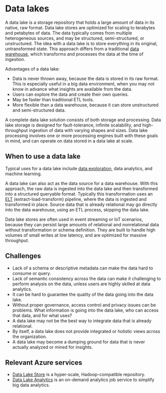 # Data lakes

A data lake is a storage repository that holds a large amount of data in its native, raw format. Data lake stores are optimized for scaling to terabytes and petabytes of data. The data typically comes from multiple heterogeneous sources, and may be structured, semi-structured, or unstructured. The idea with a data lake is to store everything in its original, untransformed state. This approach differs from a traditional [data warehouse](../scenarios/data-warehousing.md), which transforms and processes the data at the time of ingestion.

Advantages of a data lake:

- Data is never thrown away, because the data is stored in its raw format. This is especially useful in a big data environment, when you may not know in advance what insights are available from the data.
- Users can explore the data and create their own queries.
- May be faster than traditional ETL tools.
- More flexible than a data warehouse, because it can store unstructured and semi-structured data. 

A complete data lake solution consists of both storage and processing. Data lake storage is designed for fault-tolerance, infinite scalability, and high-throughput ingestion of data with varying shapes and sizes. Data lake processing involves one or more processing engines built with these goals in mind, and can operate on data stored in a data lake at scale.

## When to use a data lake

Typical uses for a data lake include [data exploration](../scenarios/interactive-data-exploration.md), data analytics, and machine learning. 

A data lake can also act as the data source for a data warehouse. With this approach, the raw data is ingested into the data lake and then transformed into a structured queryable format. Typically this transformation uses an [ELT](../scenarios/etl.md#extract-load-and-transform-elt) (extract-load-transform) pipeline, where the data is ingested and transformed in place. Source data that is already relational may go directly into the data warehouse, using an ETL process, skipping the data lake.

Data lake stores are often used in event streaming or IoT scenarios, because they can persist large amounts of relational and nonrelational data without transformation or schema definition. They are built to handle high volumes of small writes at low latency, and are optimized for massive throughput.

## Challenges

- Lack of a schema or descriptive metadata can make the data hard to consume or query.
- Lack of semantic consistency across the data can make it challenging to perform analysis on the data, unless users are highly skilled at data analytics.
- It can be hard to guarantee the quality of the data going into the data lake. 
- Without proper governance, access control and privacy issues can be problems. What information is going into the data lake, who can access that data, and for what uses?
- A data lake may not be the best way to integrate data that is already relational.
- By itself, a data lake does not provide integrated or holistic views across the organization. 
- A data lake may become a dumping ground for data that is never actually analyzed or mined for insights.

## Relevant Azure services

- [Data Lake Store](/azure/data-lake-store/) is a hyper-scale, Hadoop-compatible repository.
- [Data Lake Analytics](/azure/data-lake-analytics/) is an on-demand analytics job service to simplify big data analytics.

